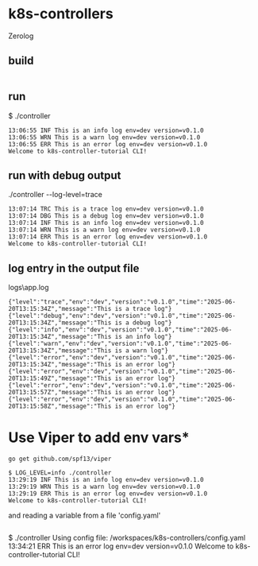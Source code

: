 # k8s-controllers
Zerolog

## build
```go build -o controller
```
## run
$ ./controller 
```
13:06:55 INF This is an info log env=dev version=v0.1.0
13:06:55 WRN This is a warn log env=dev version=v0.1.0
13:06:55 ERR This is an error log env=dev version=v0.1.0
Welcome to k8s-controller-tutorial CLI!
```

## run with debug output

./controller --log-level=trace
``` 
13:07:14 TRC This is a trace log env=dev version=v0.1.0
13:07:14 DBG This is a debug log env=dev version=v0.1.0
13:07:14 INF This is an info log env=dev version=v0.1.0
13:07:14 WRN This is a warn log env=dev version=v0.1.0
13:07:14 ERR This is an error log env=dev version=v0.1.0
Welcome to k8s-controller-tutorial CLI!
```
## log entry in the output file
logs\app.log
```
{"level":"trace","env":"dev","version":"v0.1.0","time":"2025-06-20T13:15:34Z","message":"This is a trace log"}
{"level":"debug","env":"dev","version":"v0.1.0","time":"2025-06-20T13:15:34Z","message":"This is a debug log"}
{"level":"info","env":"dev","version":"v0.1.0","time":"2025-06-20T13:15:34Z","message":"This is an info log"}
{"level":"warn","env":"dev","version":"v0.1.0","time":"2025-06-20T13:15:34Z","message":"This is a warn log"}
{"level":"error","env":"dev","version":"v0.1.0","time":"2025-06-20T13:15:34Z","message":"This is an error log"}
{"level":"error","env":"dev","version":"v0.1.0","time":"2025-06-20T13:15:49Z","message":"This is an error log"}
{"level":"error","env":"dev","version":"v0.1.0","time":"2025-06-20T13:15:57Z","message":"This is an error log"}
{"level":"error","env":"dev","version":"v0.1.0","time":"2025-06-20T13:15:58Z","message":"This is an error log"}
```

# Use Viper to add env vars*
```
go get github.com/spf13/viper
```

```
$ LOG_LEVEL=info ./controller
13:29:19 INF This is an info log env=dev version=v0.1.0
13:29:19 WRN This is a warn log env=dev version=v0.1.0
13:29:19 ERR This is an error log env=dev version=v0.1.0
Welcome to k8s-controller-tutorial CLI!
```

and reading a variable from a file 'config.yaml'
```log-level: error
```
$ ./controller
Using config file: /workspaces/k8s-controllers/config.yaml
13:34:21 ERR This is an error log env=dev version=v0.1.0
Welcome to k8s-controller-tutorial CLI!